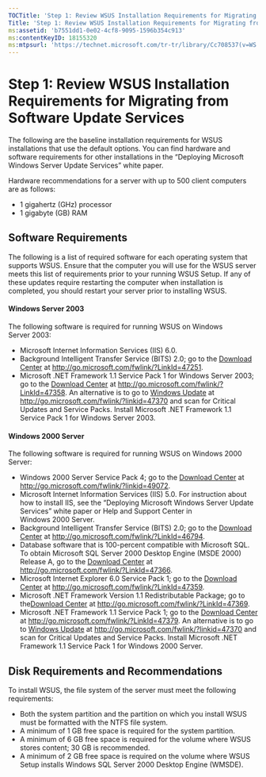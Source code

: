 ```yaml
---
TOCTitle: 'Step 1: Review WSUS Installation Requirements for Migrating from Software Update Services'
Title: 'Step 1: Review WSUS Installation Requirements for Migrating from Software Update Services'
ms:assetid: 'b7551dd1-0e02-4cf8-9095-1596b354c913'
ms:contentKeyID: 18155320
ms:mtpsurl: 'https://technet.microsoft.com/tr-tr/library/Cc708537(v=WS.10)'
---
```


Step 1: Review WSUS Installation Requirements for Migrating from Software Update Services
=========================================================================================

The following are the baseline installation requirements for WSUS installations that use the default options. You can find hardware and software requirements for other installations in the “Deploying Microsoft Windows Server Update Services” white paper.

Hardware recommendations for a server with up to 500 client computers are as follows:

-   1 gigahertz (GHz) processor
-   1 gigabyte (GB) RAM

Software Requirements
---------------------

The following is a list of required software for each operating system that supports WSUS. Ensure that the computer you will use for the WSUS server meets this list of requirements prior to your running WSUS Setup. If any of these updates require restarting the computer when installation is completed, you should restart your server prior to installing WSUS.

#### Windows Server 2003

The following software is required for running WSUS on Windows Server 2003:

-   Microsoft Internet Information Services (IIS) 6.0.
-   Background Intelligent Transfer Service (BITS) 2.0; go to the [Download Center](http://go.microsoft.com/fwlink/?linkid=47251) at http://go.microsoft.com/fwlink/?LinkId=47251.
-   Microsoft .NET Framework 1.1 Service Pack 1 for Windows Server 2003; go to the [Download Center](http://go.microsoft.com/fwlink/?linkid=47358) at http://go.microsoft.com/fwlink/?LinkId=47358.
    An alternative is to go to [Windows Update](http://go.microsoft.com/fwlink/?linkid=47370) at http://go.microsoft.com/fwlink/?linkid=47370 and scan for Critical Updates and Service Packs. Install Microsoft .NET Framework 1.1 Service Pack 1 for Windows Server 2003.

#### Windows 2000 Server

The following software is required for running WSUS on Windows 2000 Server:

-   Windows 2000 Server Service Pack 4; go to the [Download Center](http://go.microsoft.com/fwlink/?linkid=49072) at http://go.microsoft.com/fwlink/?linkid=49072.
-   Microsoft Internet Information Services (IIS) 5.0. For instruction about how to install IIS, see the “Deploying Microsoft Windows Server Update Services” white paper or Help and Support Center in Windows 2000 Server.
-   Background Intelligent Transfer Service (BITS) 2.0; go to the [Download Center](http://go.microsoft.com/fwlink/?linkid=46794) at http://go.microsoft.com/fwlink/?LinkId=46794.
-   Database software that is 100-percent compatible with Microsoft SQL. To obtain Microsoft SQL Server 2000 Desktop Engine (MSDE 2000) Release A, go to the [Download Center](http://go.microsoft.com/fwlink/?linkid=47366) at http://go.microsoft.com/fwlink/?LinkId=47366.
-   Microsoft Internet Explorer 6.0 Service Pack 1; go to the [Download Center](http://go.microsoft.com/fwlink/?linkid=47359) at http://go.microsoft.com/fwlink/?LinkId=47359.
-   Microsoft .NET Framework Version 1.1 Redistributable Package; go to the[Download Center](http://go.microsoft.com/fwlink/?linkid=47369) at http://go.microsoft.com/fwlink/?LinkId=47369.
-   Microsoft .NET Framework 1.1 Service Pack 1; go to the [Download Center](http://go.microsoft.com/fwlink/?linkid=47379) at http://go.microsoft.com/fwlink/?LinkId=47379.
    An alternative is to go to [Windows Update](http://go.microsoft.com/fwlink/?linkid=47370) at http://go.microsoft.com/fwlink/?linkid=47370 and scan for Critical Updates and Service Packs. Install Microsoft .NET Framework 1.1 Service Pack 1 for Windows 2000 Server.

Disk Requirements and Recommendations
-------------------------------------

To install WSUS, the file system of the server must meet the following requirements:

-   Both the system partition and the partition on which you install WSUS must be formatted with the NTFS file system.
-   A minimum of 1 GB free space is required for the system partition.
-   A minimum of 6 GB free space is required for the volume where WSUS stores content; 30 GB is recommended.
-   A minimum of 2 GB free space is required on the volume where WSUS Setup installs Windows SQL Server 2000 Desktop Engine (WMSDE).
